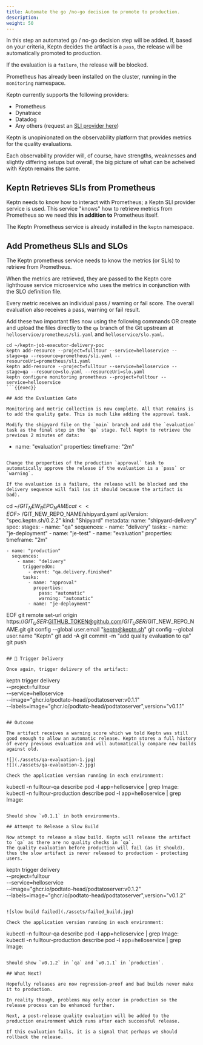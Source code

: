 ```yaml
---
title: Automate the go /no-go decision to promote to production.
description: 
weight: 50
---
```


In this step an automated go / no-go decision step will be added. If, based on your criteria, Keptn decides the artifact is a `pass`, the release will be automatically promoted to production.

If the evaluation is a `failure`, the release will be blocked.

Prometheus has already been installed on the cluster, running in the `monitoring` namespace.

Keptn currently supports the following providers:

- Prometheus
- Dynatrace
- Datadog
- Any others (request an [SLI provider here](https://github.com/keptn/integrations/issues))

Keptn is unopinionated on the observability platform that provides metrics for the quality evaluations.

Each observability provider will, of course, have strengths, weaknesses and slightly differing setups but overall, the big picture of what can be acheived with Keptn remains the same.

## Keptn Retrieves SLIs from Prometheus

Keptn needs to know how to interact with Prometheus; a Keptn SLI provider service is used. This service "knows" how to retrieve metrics from Prometheus so we need this **in addition to** Prometheus itself.

The Keptn Prometheus service is already installed in the `keptn` namespace.

## Add Prometheus SLIs and SLOs

The Keptn prometheus service needs to know the metrics (or SLIs) to retrieve from Prometheus.

When the metrics are retrieved, they are passed to the Keptn core lighthouse service microservice who uses the metrics in conjunction with the SLO definition file.

Every metric receives an individual pass / warning or fail score. The overall evaluation also receives a pass, warning or fail result.

Add these two important files now using the following commands OR create and upload the files directly to the `qa` branch of the Git upstream at `helloservice/prometheus/sli.yaml` and `helloservice/slo.yaml`.

```
cd ~/keptn-job-executor-delivery-poc
keptn add-resource --project=fulltour --service=helloservice --stage=qa --resource=prometheus/sli.yaml --resourceUri=prometheus/sli.yaml
keptn add-resource --project=fulltour --service=helloservice --stage=qa --resource=slo.yaml --resourceUri=slo.yaml
keptn configure monitoring prometheus --project=fulltour --service=helloservice
```{{exec}}

## Add the Evaluation Gate

Monitoring and metric collection is now complete. All that remains is to add the quality gate. This is much like adding the approval task.

Modify the shipyard file on the `main` branch and add the `evaluation` task as the final step in the `qa` stage. Tell Keptn to retrieve the previous 2 minutes of data:

```
- name: "evaluation"
  properties:
    timeframe: "2m"
```

Change the properties of the production `approval` task to automatically approve the release if the evaluation is a `pass` or `warning`.

If the evaluation is a failure, the release will be blocked and the delivery sequence will fail (as it should because the artifact is bad).

```
cd ~/$GIT_NEW_REPO_NAME
cat << EOF > ~/$GIT_NEW_REPO_NAME/shipyard.yaml
apiVersion: "spec.keptn.sh/0.2.2"
kind: "Shipyard"
metadata:
  name: "shipyard-delivery"
spec:
  stages:
    - name: "qa"
      sequences:
        - name: "delivery"
          tasks:
            - name: "je-deployment"
            - name: "je-test"
            - name: "evaluation"
              properties:
                timeframe: "2m"

    - name: "production"
      sequences:
        - name: "delivery"
          triggeredOn:
            - event: "qa.delivery.finished"
          tasks:
            - name: "approval"
              properties:
                pass: "automatic"
                warning: "automatic"
            - name: "je-deployment"
EOF
git remote set-url origin https://$GIT_USER:$GITHUB_TOKEN@github.com/$GIT_USER/$GIT_NEW_REPO_NAME.git
git config --global user.email "keptn@keptn.sh"
git config --global user.name "Keptn"
git add -A
git commit -m "add quality evaluation to qa"
git push
```{{exec}}

## 🎉 Trigger Delivery

Once again, trigger delivery of the artifact:

```
keptn trigger delivery \
--project=fulltour \
--service=helloservice \
--image="ghcr.io/podtato-head/podtatoserver:v0.1.1" \
--labels=image="ghcr.io/podtato-head/podtatoserver",version="v0.1.1"
```{{exec}}

## Outcome

The artifact receives a warning score which we told Keptn was still good enough to allow an automatic release. Keptn stores a full history of every previous evaluation and will automatically compare new builds against old.

![](./assets/qa-evaluation-1.jpg)
![](./assets/qa-evaluation-2.jpg)

Check the application version running in each environment:

```
kubectl -n fulltour-qa describe pod -l app=helloservice | grep Image:
kubectl -n fulltour-production describe pod -l app=helloservice | grep Image:
```{{exec}}

Should show `v0.1.1` in both environments.

## Attempt to Release a Slow Build

Now attempt to release a slow build. Keptn will release the artifact to `qa` as there are no quality checks in `qa`.
The quality evaluation before production will fail (as it should), thus the slow artifact is never released to production - protecting users.

```
keptn trigger delivery \
--project=fulltour \
--service=helloservice \
--image="ghcr.io/podtato-head/podtatoserver:v0.1.2" \
--labels=image="ghcr.io/podtato-head/podtatoserver",version="v0.1.2"
```{{exec}}

![slow build failed](./assets/failed_build.jpg)

Check the application version running in each environment:

```
kubectl -n fulltour-qa describe pod -l app=helloservice | grep Image:
kubectl -n fulltour-production describe pod -l app=helloservice | grep Image:
```{{exec}}

Should show `v0.1.2` in `qa` and `v0.1.1` in `production`.

## What Next?

Hopefully releases are now regression-proof and bad builds never make it to production.

In reality though, problems may only occur in production so the release process can be enhanced further.

Next, a post-release quality evaluation will be added to the production environment which runs after each successful release.

If this evaluation fails, it is a signal that perhaps we should rollback the release.

